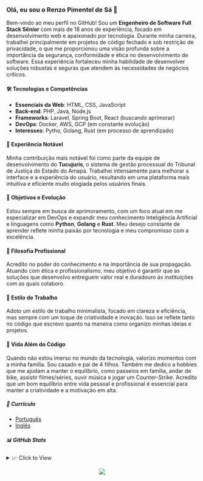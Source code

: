 ### Olá, eu sou o Renzo Pimentel de Sá 👋

Bem-vindo ao meu perfil no GitHub! Sou um **Engenheiro de Software Full Stack Sênior** com mais de 18 anos de experiência, focado em desenvolvimento web e apaixonado por tecnologia. Durante minha carreira, trabalhei principalmente em projetos de código fechado e sob restrição de privacidade, o que me proporcionou uma visão profunda sobre a importância da segurança, conformidade e ética no desenvolvimento de software. Essa experiência fortaleceu minha habilidade de desenvolver soluções robustas e seguras que atendem às necessidades de negócios críticos.

#### 🛠️ Tecnologias e Competências
- **Essenciais da Web**: HTML, CSS, JavaScript
- **Back-end**: PHP, Java, Node.js
- **Frameworks**: Laravel, Spring Boot, React (buscando aprimorar)
- **DevOps**: Docker, AWS, GCP (em constante evolução)
- **Interesses**: Pytho, Golang, Rust (em processo de aprendizado)

#### 🚀 Experiência Notável
Minha contribuição mais notável foi como parte da equipe de desenvolvimento do **Tucujuris**, o sistema de gestão processual do Tribunal de Justiça do Estado do Amapá. Trabalhei intensamente para melhorar a interface e a experiência do usuário, resultando em uma plataforma mais intuitiva e eficiente muito elogiada pelos usuários finais. 

#### 🎯 Objetivos e Evolução
Estou sempre em busca de aprimoramento, com um foco atual em me especializar em DevOps e expandir meu conhecimento Inteligência Artificial e linguagens como **Python**, **Golang** e **Rust**. Meu desejo constante de aprender reflete minha paixão por tecnologia e meu compromisso com a excelência.

#### 🌱 Filosofia Profissional
Acredito no poder do conhecimento e na importância de sua propagação. Atuando com ética e profissionalismo, meu objetivo é garantir que as soluções que desenvolvo entreguem valor real e duradouro às instituições com as quais colaboro.

#### 🎨 Estilo de Trabalho
Adoto um estilo de trabalho minimalista, focado em clareza e eficiência, mas sempre com um toque de criatividade e inovação. Isso se reflete tanto no código que escrevo quanto na maneira como organizo minhas ideias e projetos.

#### 🎉 Vida Além do Código
Quando não estou imerso no mundo da tecnologia, valorizo momentos com a minha família. Sou casado e pai de 4 filhos. Também me dedico a hobbies que me ajudam a manter o equilíbrio, como passeios em família, andar de bike, assistir filmes/séries, ouvir música e jogar um Counter-Strike. Acredito que um bom equilíbrio entre vida pessoal e profissional é essencial para manter a criatividade e a motivação em alta.

##### 📜 Currículo

- [Português](curriculum.pt_BR.md)
- [Inglês](curriculum.en_US.md)

##### 📊 GitHub Stats

<details>
  <summary>📈 Click to View</summary>
  <p align="center">
    <a href="https://github.com/renzosa">
      <img src="http://github-profile-summary-cards.vercel.app/api/cards/profile-details?username=renzosa&theme=transparent" />
    </a>
    <a href="https://github.com/renzosa">
      <img src="https://github-readme-streak-stats.herokuapp.com/?user=renzosa&hide_border=true&card_width=338&theme=transparent" />
    </a>
    <a href="https://github.com/renzosa">
      <img src="http://github-profile-summary-cards.vercel.app/api/cards/stats?username=renzosa&theme=transparent" />
    </a>
    <a href="https://github.com/renzosa">
      <img src="https://github-readme-stats.vercel.app/api/top-langs/?username=renzosa&langs_count=10&layout=compact&card_width=699&hide_border=true&theme=transparent" />
    </a>
  </p>
  <p align="center">
    <strong>🏆 GitHub Profile Trophy</strong>
    <a href="https://github.com/ryo-ma/github-profile-trophy"
      title="repositório de troféus" >
      <img width="100%" src="https://github-profile-trophy.vercel.app/?username=renzosa&column=12&theme=algolia&no-frame=true&no-bg=true" />
    </a>
  </p>
</details>
<p align="center">
  <a href="https://github.com/renzosa">
    <img src="https://komarev.com/ghpvc/?username=renzosa&color=007ec6&style=for-the-badge&label=Profile+Views" />
  </a>
</p>


<!--

### Hi there 👋

**renzosa/renzosa** is a ✨ _special_ ✨ repository because its `README.md` (this file) appears on your GitHub profile.

Here are some ideas to get you started:

- 🔭 I’m currently working on ...
- 🌱 I’m currently learning ...
- 👯 I’m looking to collaborate on ...
- 🤔 I’m looking for help with ...
- 💬 Ask me about ...
- 📫 How to reach me: ...
- 😄 Pronouns: ...
- ⚡ Fun fact: ...
-->
